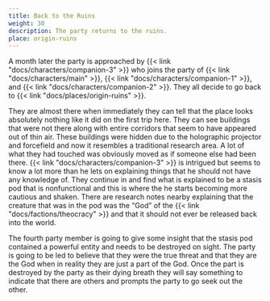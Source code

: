 ```yaml
---
title: Back to the Ruins
weight: 30
description: The party returns to the ruins.
place: origin-ruins
---
```


A month later the party is approached by {{< link "docs/characters/companion-3" >}} who joins the party of {{< link "docs/characters/main" >}}, {{< link "docs/characters/companion-1" >}}, and {{< link "docs/characters/companion-2" >}}.
They all decide to go back to {{< link "docs/places/origin-ruins" >}}.

They are almost there when immediately they can tell that the place looks absolutely nothing like it did on the first trip here.
They can see buildings that were not there along with entire corridors that seem to have appeared out of thin air.
These buildings were hidden due to the holographic projector and forcefield and now it resembles a traditional research area.
A lot of what they had touched was obviously moved as if someone else had been there.
{{< link "docs/characters/companion-3" >}} is intrigued but seems to know a lot more than he lets on explaining things that he should not have any knowledge of.
They continue in and find what is explained to be a stasis pod that is nonfunctional and this is where the he starts becoming more cautious and shaken.
There are research notes nearby explaining that the creature that was in the pod was the “God” of the {{< link "docs/factions/theocracy" >}} and that it should not ever be released back into the world. 

The fourth party member is going to give some insight that the stasis pod contained a powerful entity and needs to be destroyed on sight.
The party is going to be led to believe that they were the true threat and that they are the God when in reality they are just a part of the God.
Once the part is destroyed by the party as their dying breath they will say something to indicate that there are others and prompts the party to go seek out the other.
